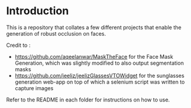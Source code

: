 # Introduction

This is a repository that collates a few different projects that enable the generation of robust occlusion on faces.

Credit to :
* https://github.com/aqeelanwar/MaskTheFace for the Face Mask Generation, which was slightly modified to also output segmentation masks
* https://github.com/jeeliz/jeelizGlassesVTOWidget for the sunglasses generation web-app on top of which a selenium script was written to capture images

Refer to the README in each folder for instructions on how to use.
